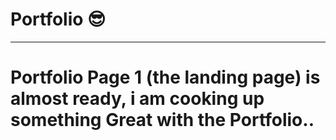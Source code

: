 # Portfolio 😎

---

# Portfolio Page 1 (the landing page) is almost ready, i am cooking up something Great with the Portfolio..
